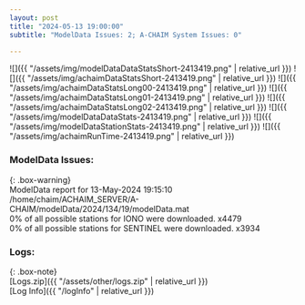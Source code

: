 ```yaml
---
layout: post
title: "2024-05-13 19:00:00"
subtitle: "ModelData Issues: 2; A-CHAIM System Issues: 0"

---
```


![]({{ "/assets/img/modelDataDataStatsShort-2413419.png" | relative_url }})
![]({{ "/assets/img/achaimDataStatsShort-2413419.png" | relative_url }})
![]({{ "/assets/img/achaimDataStatsLong00-2413419.png" | relative_url }})
![]({{ "/assets/img/achaimDataStatsLong01-2413419.png" | relative_url }})
![]({{ "/assets/img/achaimDataStatsLong02-2413419.png" | relative_url }})
![]({{ "/assets/img/modelDataDataStats-2413419.png" | relative_url }})
![]({{ "/assets/img/modelDataStationStats-2413419.png" | relative_url }})
![]({{ "/assets/img/achaimRunTime-2413419.png" | relative_url }})


### ModelData Issues:  
  
{: .box-warning}  
 ModelData report for 13-May-2024 19:15:10   
 /home/chaim/ACHAIM_SERVER/A-CHAIM/modelData/2024/134/19/modelData.mat   
 0% of all possible stations for IONO were downloaded. x4479   
 0% of all possible stations for SENTINEL were downloaded. x3934   
  


### Logs:  
  
{: .box-note}  
[Logs.zip]({{ "/assets/other/logs.zip" | relative_url }})  
[Log Info]({{ "/logInfo" | relative_url }})  
